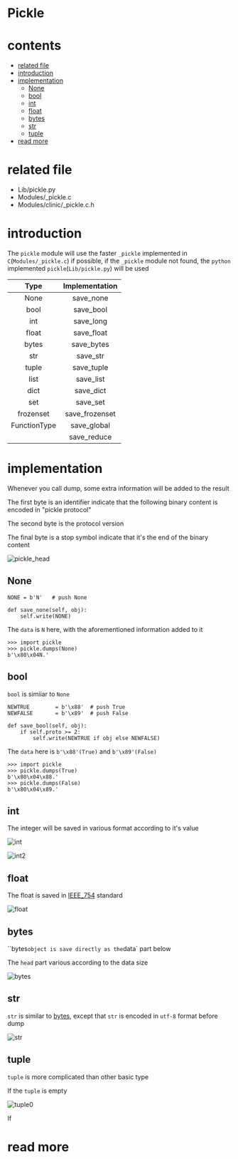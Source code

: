 # Pickle

# contents

* [related file](#related-file)
* [introduction](#introduction)
* [implementation](#implementation)
  * [None](#None)
  * [bool](#bool)
  * [int](#int)
  * [float](#float)
  * [bytes](#bytes)
  * [str](#str)
  * [tuple](#tuple)
* [read more](#read-more)

# related file

* Lib/pickle.py
* Modules/_pickle.c
* Modules/clinic/_pickle.c.h

# introduction

The `pickle` module will use the faster  `_pickle` implemented in `C`(`Modules/_pickle.c`)  if possible, if the `_pickle` module not found, the `python` implemented `pickle`(`Lib/pickle.py`) will be used

|     Type     | Implementation |
| :----------: | :------------: |
|     None     |   save_none    |
|     bool     |   save_bool    |
|     int      |   save_long    |
|    float     |   save_float   |
|    bytes     |   save_bytes   |
|     str      |    save_str    |
|    tuple     |   save_tuple   |
|     list     |   save_list    |
|     dict     |   save_dict    |
|     set      |    save_set    |
|  frozenset   | save_frozenset |
| FunctionType |  save_global   |
|              |  save_reduce   |

# implementation

Whenever you call dump, some extra information will be added to the result

The first byte is an identifier indicate that the following binary content is encoded in "pickle protocol"

The second byte is the protocol version

The final byte is a stop symbol indicate that it's the end of the binary content

![pickle_head](pickle_head.png)



## None

```python3
NONE = b'N'   # push None

def save_none(self, obj):
	self.write(NONE)
```

The `data` is `N` here, with the aforementioned information added to it

```python3
>>> import pickle
>>> pickle.dumps(None)
b'\x80\x04N.'
```

## bool

`bool` is simiiar to `None`

```python3
NEWTRUE        = b'\x88'  # push True
NEWFALSE       = b'\x89'  # push False

def save_bool(self, obj):
	if self.proto >= 2:
		self.write(NEWTRUE if obj else NEWFALSE)
```

The `data` here is `b'\x88'(True)` and `b'\x89'(False)`

```python3
>>> import pickle
>>> pickle.dumps(True)
b'\x80\x04\x88.'
>>> pickle.dumps(False)
b'\x80\x04\x89.'
```

## int

The integer will be saved in various format according to it's value

![int](int.png)

![int2](int2.png)



## float

The float is saved in [IEEE_754](https://en.wikipedia.org/wiki/IEEE_754-1985) standard

![float](float.png)

## bytes

``bytes` object is save directly as the `data` part below

The `head` part various according to the data size

![bytes](bytes.png)

## str

`str` is similar to [bytes](#bytes),  except that `str` is encoded in `utf-8` format before dump

![str](str.png)

## tuple

`tuple` is more complicated than other basic type

If the `tuple` is empty

![tuple0](tuple0.png)

If 

# read more

